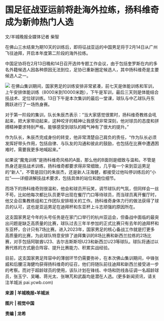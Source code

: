 # 国足征战亚运前将赴海外拉练，扬科维奇成为新帅热门人选

文/羊城晚报全媒体记者 柴智

在佛山三水结束为期10天的训练后，即将征战亚运的中国男足将于2月14日从广州飞往迪拜，开启本年度第二阶段的海外拉练。

中国足协将在2月13日晚和14日召开选帅专题工作会议，由于包括奎罗斯在内的多名外籍候选人因各种原因无法到位，足协已重新圈定候选人，其中扬科维奇是主要候选人之一。

![](https://inews.gtimg.com/newsapp_bt/0/15662626865/1000)
在佛山集训期间，国家男足的训练安排非常紧凑，前七天是体能训练和军训，上午安排体能训练（8000米到10000米跑），下午是军训，最后三天则是体能结合技战术、定位球训练。13日下午是本次集训的最后一堂课，球队与中乙球队丹东腾跃进行了一场热身赛。

对于第一阶段的集训，队长朱辰杰表示：“当大家感觉很累时，扬科维奇教练会吼起来，把大家带动起来，这种咬牙的精神让我感受非常深刻，他对球员的态度和拼搏精神要求特别严格，能够感受到球队的精气神有了很大的提升。”

作为队长，朱辰杰完成身份的转变，他非常清楚自己肩负的责任，“作为队长必须发挥好带头作用，包括自律、与队友的沟通和彼此的鼓励，也包括在比赛中遭遇困难时，需要我更多地喊起来。”

如果说“魔鬼训练”是扬科维奇风格的A面，那么他的B面则是细致与温和。不管是热身还是技战术训练，扬科维奇都要求得非常细致，几乎每一个来到亚运男足的“新人”，不管是回归的朱辰杰，还是新人汪海健，都接受过他叫停训练后的“小灶”——详细讲解技战术要求，包括具体的站位和跑位细节。

而场下的扬科维奇则很温和，他会和球员开玩笑，调节球队的气氛，但同样会一丝不苟，比如他每次都比队员更早出现在餐厅门口等待球员，而当球员离开餐厅时，他又会召集教练组和工作团队安排相关的工作。扬科维奇身体力行的做法获得了球员的认可，这也是亚运男足在迪拜杯和东亚杯上斗志顽强的原因所在。

这支国家男足今年的头号任务是在家门口举行的杭州亚运会，但备战中面临的最突出问题是缺乏高质量的比赛，球队过去三年半参加的正式比赛只有去年的迪拜杯和东亚杯，合计只有7场比赛。进入2023年，国家男足的核心备战工作就是打更多高质量的比赛，为此球队特意安排了迪拜集训的8场比赛和新西兰拉练的2场比赛，对手包括阿联酋U23、吉尔吉斯斯坦U23和新西兰U23等球队。球队将通过以赛代练的方式磨合阵容、提升比赛能力、积累实战经验。

目前，这支国家男足阵容中的薄弱环节仍需要弥补，在本次佛山集训期间，中锋张威和后腰汪海健均获得扬科维奇的征召，他们将随队前往迪拜和新西兰接受进一步的考察。而对于超龄球员的使用，该队计划在锋线、中场和防线各征调一名超龄球员，张玉宁、吴曦、蒋光太、张琳芃和武磊均是潜在人选。(更多新闻资讯，请关注羊城派
pai.ycwb.com)

**来源 | 羊城晚报•羊城派**

**图片 | 视觉中国**

**责编 | 龙希**

